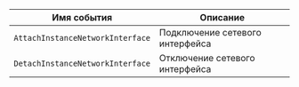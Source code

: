 Имя события | Описание
--- | ---
`AttachInstanceNetworkInterface` | Подключение сетевого интерфейса
`DetachInstanceNetworkInterface` | Отключение сетевого интерфейса